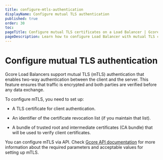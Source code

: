 ```yaml
---
title: configure-mtls-authentication
displayName: Configure mutual TLS authentication
published: true
order: 30
toc:
pageTitle: Configure mutual TLS certificates on a Load Balancer | Gcore
pageDescription: Learn how to configure Load Balancer with mutual TLS certificates authentication.
---
```

# Configure mutual TLS authentication  

Gcore Load Balancers support mutual TLS (mTLS) authentication that enables two-way authentication between the client and the server. This feature ensures that traffic is encrypted and both parties are verified before any data exchange. 

To configure mTLS, you need to set up: 

* A TLS certificate for client authentication. 

* An identifier of the certificate revocation list (if you maintain that list). 

* A bundle of trusted root and intermediate certificates (CA bundle) that will be used to verify client certificates.  

You can configure mTLS via API. Check <a href="https://api.gcore.com/docs/cloud#tag/Load-Balancers/operation/LoadBalancerPoolViewSet.post" target="_blank">Gcore API documentation</a> for more information about the required parameters and acceptable values for setting up mTLS. 
